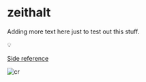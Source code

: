 # zeithalt

Adding more text here just to test out this stuff.

💡

[Side reference](/refs/side_file.md)

![cr](https://github.com/AlexeyGorovoy/zeithalt/assets/4704631/22b970fc-47be-4a8b-bb36-d64a537c4cf9)
